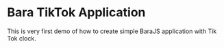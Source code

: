 Bara TikTok Application
=======================

This is very first demo of how to create simple BaraJS application with Tik Tok clock.